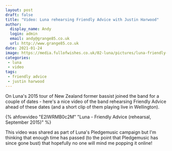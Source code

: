 ```yaml
---
layout: post
draft: false
title: "Video: Luna rehearsing Friendly Advice with Justin Harwood" 
author: 
  display_name: Andy
  login: admin
  email: andy@grange85.co.uk
  url: http://www.grange85.co.uk
date: 2021-01-24  
image: https://media.fullofwishes.co.uk/02-luna/pictures/luna-friendly-advice-rehearsal-2015-09.png
categories:
 - luna
 - video
tags:
 - friendly advice
 - justin harwood
---
```


On Luna's 2015 tour of New Zealand former bassist joined the band for a couple of dates - here's a nice video of the band rehearsing Friendly Advice ahead of these dates (and a short clip of them playing live in Wellington).

{% ahfowvideo "E2IWRMB0c2M" "Luna - Friendly Advice (rehearsal, September 2015)" %}

This video was shared as part of Luna's Pledgemusic campaign but I'm thinking that enough time has passed (to the point that Pledgemusic has since gone bust) that hopefully no one will mind me popping it online!
